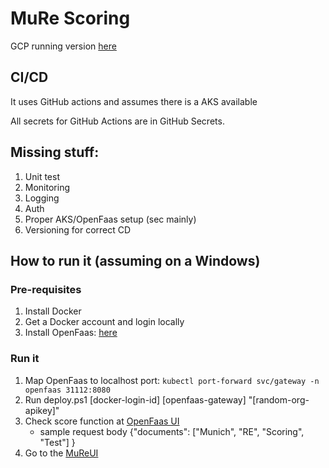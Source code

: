 # MuRe Scoring

GCP running version [here](http://34.68.124.162:8080/function/mureui)

## CI/CD

It uses GitHub actions and assumes there is a AKS available

All secrets for GitHub Actions are in GitHub Secrets.

## Missing stuff:

1. Unit test
2. Monitoring
3. Logging
4. Auth
5. Proper AKS/OpenFaas setup (sec mainly)
6. Versioning for correct CD

## How to run it (assuming on a Windows)

### Pre-requisites

1. Install Docker
2. Get a Docker account and login locally
3. Install OpenFaas: [here](https://docs.openfaas.com/deployment/kubernetes/#c-deploy-using-kubectl-and-plain-yaml-for-development-only)

### Run it

1. Map OpenFaas to localhost port: `kubectl port-forward svc/gateway -n openfaas 31112:8080`
2. Run deploy.ps1 [docker-login-id] [openfaas-gateway] "[random-org-apikey]"
3. Check score function at [OpenFaas UI](http://localhost:31112/ui/)
	- sample request body {"documents": ["Munich", "RE", "Scoring", "Test"] }
4. Go to the [MuReUI](http://localhost:31112/function/mureui)

